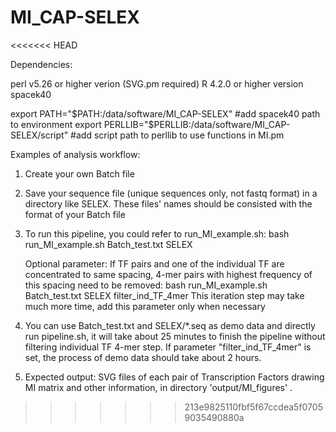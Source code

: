 # MI_CAP-SELEX

<<<<<<< HEAD

Dependencies:

perl v5.26 or higher verion (SVG.pm required)
R 4.2.0 or higher version
spacek40


export PATH="$PATH:/data/software/MI_CAP-SELEX"  #add spacek40 path to environment
export PERLLIB="$PERLLIB:/data/software/MI_CAP-SELEX/script" #add script path to perllib to use functions in MI.pm


Examples of analysis workflow:
1. Create your own Batch file
2. Save your sequence file (unique sequences only, not fastq format) in a directory like SELEX. These files' names should be consisted with the format of your Batch file
3. To run this pipeline, you could refer to run_MI_example.sh:
   bash run_MI_example.sh Batch_test.txt SELEX

   Optional parameter: If TF pairs and one of the individual TF are concentrated to same spacing, 4-mer pairs with highest frequency of this spacing need to be removed:
   bash run_MI_example.sh Batch_test.txt SELEX filter_ind_TF_4mer
   This iteration step may take much more time, add this parameter only when necessary

4. You can use Batch_test.txt and SELEX/*.seq as demo data and directly run pipeline.sh, it will take about 25 minutes to finish the pipeline without filtering individual TF 4-mer step.
   If parameter "filter_ind_TF_4mer" is set, the process of demo data should take about 2 hours.

5. Expected output:
   SVG files of each pair of Transcription Factors drawing MI matrix and other information, in directory 'output/MI_figures' .
 
>>>>>>> 213e9825110fbf5f67ccdea5f07059035490880a
